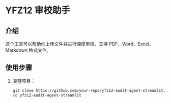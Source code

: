 # YFZ12 审校助手

## 介绍
这个工具可以帮助你上传文件并进行深度审校，支持 PDF、Word、Excel、Markdown 格式文件。

## 使用步骤

1. 克隆项目：
   ```bash
   git clone https://github.com/your-repo/yfz12-audit-agent-streamlit.git
   cd yfz12-audit-agent-streamlit
